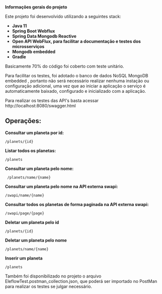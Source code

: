 **Informações gerais do projeto**

Este projeto foi desenvolvido utilizando a seguintes stack:

- **Java 11**
- **Spring Boot Webflux**
- **Spring Data Mongodb Reactive**
- **Open API WebFlux, para facilitar a documentação e testes dos microsserviços**
- **Mongodb embedded** 
- **Gradle**

Basicamente 70% do código foi coberto com teste unitário.

Para facilitar os testes, foi adotado o banco de dados NoSQL MongoDB  embedded , portanto não será necessário realizar nenhuma instação ou configuração adicional, uma vez que ao iniciar a aplicação o serviço é automaticamente baixado, configurado e inicializado com a aplicação.

Para realizar os testes das API's basta acessar http://localhost:8080/swagger.html

## Operações:

  **Consultar um planeta por id:**

    ​/planets​/{id}

**Listar todos os planetas:**

    /planets

**Consultar um planeta pelo nome:**

     ​/planets​/name​/{name}

**Consultar um planeta pelo nome na API externa swapi:**

    /swapi​/name​/{name}

**Consultar todos os planetas de forma paginada na API externa swapi:**
    
    ​/swapi​/page​/{page}

**Deletar um planeta pelo id**

    /planets/{id}

**Deletar um planeta pelo nome**

    /planets/name/{name}

**Inserir um planeta**

    /planets

Também foi disponibilizado no projeto o arquivo EleflowTest.postman_collection.json, que poderá ser importado no PostMan para realizar os testes se julgar necessário.

